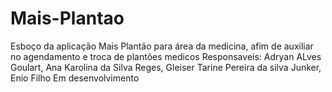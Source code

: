 # Mais-Plantao
Esboço da aplicação Mais Plantão para área da medicina, afim de auxiliar no agendamento e troca de plantões medicos
Responsaveis: Adryan ALves Goulart, Ana Karolina da Silva Reges, Gleiser Tarine Pereira da silva Junker, Enio Filho 
Em desenvolvimento
